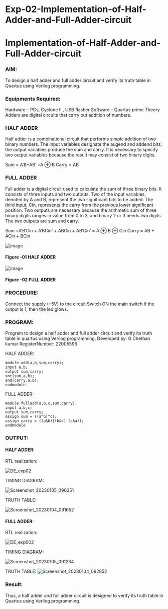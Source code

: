 # Exp-02-Implementation-of-Half-Adder-and-Full-Adder-circuit

# Implementation-of-Half-Adder-and-Full-Adder-circuit
### AIM:
To design a half adder and full adder circuit and verify its truth table in Quartus using Verilog programming.

### Equipments Required:
Hardware – PCs, Cyclone II , USB flasher
Software – Quartus prime
Theory
Adders are digital circuits that carry out addition of numbers.

### HALF ADDER
Half adder is a combinational circuit that performs simple addition of two binary numbers. The input variables designate the augend and addend bits; the output variables produce the sum and carry. It is necessary to specify two output variables because the result may consist of two binary digits.

Sum = A’B+AB’ =A ⊕ B Carry = AB

### FULL ADDER
Full adder is a digital circuit used to calculate the sum of three binary bits. It consists of three inputs and two outputs. Two of the input variables, denoted by A and B, represent the two significant bits to be added. The third input, Cin, represents the carry from the previous lower significant position. Two outputs are necessary because the arithmetic sum of three binary digits ranges in value from 0 to 3, and binary 2 or 3 needs two digits. The two outputs are sum and carry.

Sum =A’B’Cin + A’BCin’ + ABCin + AB’Cin’ = A ⊕ B ⊕ Cin Carry = AB + ACin + BCin

 ![image](https://user-images.githubusercontent.com/36288975/163552156-a13e5a56-c638-4110-97d9-8896907c8d25.png)

#### Figure -01 HALF ADDER 


![image](https://user-images.githubusercontent.com/36288975/163552057-b3547877-6d07-45b4-b7e0-bcfebfad9e1d.png)

#### Figure -02 FULL ADDER 

### PROCEDURE:

Connect the supply (+5V) to the circuit
Switch ON the main switch
If the output is 1, then the led glows.

### PROGRAM:

Program to design a half adder and full adder circuit and verify its truth table in quartus using 
Verilog programming.
Developed by: G Chethan kumar
RegisterNumber: 22005596

HALF ADDER:
```
module add(a,b,sum,carry);
input a,b;
output sum,carry;
xor(sum,a,b);
and(carry,a,b);
endmodule
```
FULL ADDER:
```
module fulladd(a,b,c,sum,carry);
input a,b,c;
output sum,carry;
assign sum = ((a^b)^c);
assign carry = ((a&b)|(b&c)|(c&a));
endmodule
```
### OUTPUT:

#### HALF ADDER:

RTL realization:

![DE_exp02](https://user-images.githubusercontent.com/118348224/210095676-86427dc8-e9fc-4a75-b367-03533b7c5963.png)


TIMING DIAGRAM:

![Screenshot_20230105_090251](https://user-images.githubusercontent.com/118348224/210821517-bbbcf53c-26b5-4851-9617-226c8920d4e5.png)


TRUTH TABLE:

![Screenshot_20230104_091652](https://user-images.githubusercontent.com/118348224/210482076-b3893768-c4b3-447d-a058-d286fc81de7a.png)

#### FULL ADDER:

RTL realization:

![DE_exp002](https://user-images.githubusercontent.com/118348224/210096057-29d39ab2-ad0f-4064-9570-391e087dd7bc.png)


TIMING DIAGRAM:

![Screenshot_20230105_091234](https://user-images.githubusercontent.com/118348224/210821587-5072a876-5764-436f-b97d-1687fa229561.png)



TRUTH TABLE:
![Screenshot_20230104_092852](https://user-images.githubusercontent.com/118348224/210482104-06e96790-fccb-46dc-b832-0154f20603d1.png)


### Result:
Thus, a half adder and full adder circuit is designed to verify its truth table in Quartus using Verilog programming.
